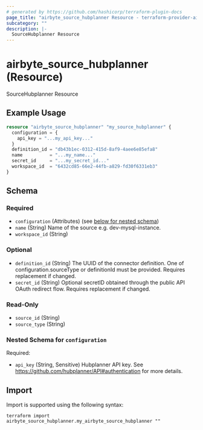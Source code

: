 ```yaml
---
# generated by https://github.com/hashicorp/terraform-plugin-docs
page_title: "airbyte_source_hubplanner Resource - terraform-provider-airbyte"
subcategory: ""
description: |-
  SourceHubplanner Resource
---
```


# airbyte_source_hubplanner (Resource)

SourceHubplanner Resource

## Example Usage

```terraform
resource "airbyte_source_hubplanner" "my_source_hubplanner" {
  configuration = {
    api_key = "...my_api_key..."
  }
  definition_id = "db43b1ec-0312-415d-8af9-4aee6e85efa8"
  name          = "...my_name..."
  secret_id     = "...my_secret_id..."
  workspace_id  = "6432cd85-66e2-44fb-a829-fd30f6331eb3"
}
```

<!-- schema generated by tfplugindocs -->
## Schema

### Required

- `configuration` (Attributes) (see [below for nested schema](#nestedatt--configuration))
- `name` (String) Name of the source e.g. dev-mysql-instance.
- `workspace_id` (String)

### Optional

- `definition_id` (String) The UUID of the connector definition. One of configuration.sourceType or definitionId must be provided. Requires replacement if changed.
- `secret_id` (String) Optional secretID obtained through the public API OAuth redirect flow. Requires replacement if changed.

### Read-Only

- `source_id` (String)
- `source_type` (String)

<a id="nestedatt--configuration"></a>
### Nested Schema for `configuration`

Required:

- `api_key` (String, Sensitive) Hubplanner API key. See https://github.com/hubplanner/API#authentication for more details.

## Import

Import is supported using the following syntax:

```shell
terraform import airbyte_source_hubplanner.my_airbyte_source_hubplanner ""
```
